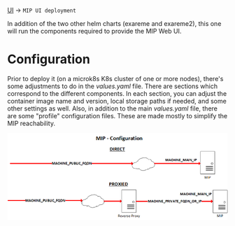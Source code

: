 [UI](../README.md#) -> `MIP UI deployment`

In addition of the two other helm charts (exareme and exareme2), this one will run the components required to provide the MIP Web UI.

# Configuration
Prior to deploy it (on a microk8s K8s cluster of one or more nodes), there's some adjustments to do in the *values.yaml* file.
There are sections which correspond to the different components. In each section, you can adjust the container image name and version, local storage paths if needed, and some other settings as well.
Also, in addition to the main *values.yaml* file, there are some "profile" configuration files. These are made mostly to simplify the MIP reachability.

![MIP Reachability Scheme](MIP_Configuration.png)
